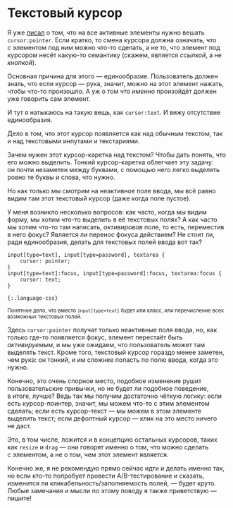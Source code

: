 # Текстовый курсор

Я уже [писал](:cursor-pointer) о том, что на все активные элементы нужно вешать `cursor:pointer`. Если кратко, то смена курсора должна означать, что с элементом под ним можно что-то сделать, а не то, что элемент под курсором несёт какую-то семантику (скажем, является _ссылкой_, а не _кнопкой_).

Основная причина для этого — единообразие. Пользователь должен знать, что если курсор — рука, значит, можно на этот элемент нажать, чтобы что-то произошло. А уж о том _что именно_ произойдёт должен уже говорить сам элемент.

И тут я натыкаюсь на такую вещь, как `cursor:text`. И вижу отсутствие единообразия.

Дело в том, что этот курсор появляется как над обычным текстом, так и над текстовыми инпутами и текстариями.

Зачем нужен этот курсор-каретка над текстом? Чтобы дать понять, что его можно выделить. Тонкий курсор-каретка облегчает эту задачу: он почти незаметен между буквами, с помощью него легко выделять ровно те буквы и слова, что нужно.

Но как только мы смотрим на неактивное поле ввода, мы всё равно видим там этот текстовый курсор (даже когда поле пустое).

У меня возникло несколько вопросов: как часто, когда мы видим форму, мы хотим что-то выделить в её текстовых полях? А как часто мы хотим что-то там написать, _активировав_ поле, то есть, переместив в него фокус? Является ли перенос фокуса действием? Не стоит ли, ради единообразия, делать для текстовых полей ввода вот так?

    input[type=text], input[type=password], textarea {
        cursor: pointer;
    }
    input[type=text]:focus, input[type=password]:focus, textarea:focus {
        cursor: text;
    }

    {:.language-css}

<small>Понятное дело, что вместо `input[type=text]` будет или класс, или перечисление всех возможных текстовых полей.</small>

Здесь `cursor:pointer` получат только неактивные поля ввода, но, как только где-то появляется фокус, элемент перестаёт быть _активируемым_, и мы уже ожидаем, что пользователь может там выделять текст. Кроме того, текстовый курсор гораздо менее заметен, чем рука: он тонкий, и им сложнее попасть по полю ввода, когда это нужно.

Конечно, это очень спорное место, подобное изменение рушит пользовательские привычки, но не будет ли подобное поведение, в итоге, лучше? Ведь так мы получим достаточно чёткую логику: если есть курсор-поинтер, значит, мы можем что-то с этим элементом сделать; если есть курсор-текст — мы можем в этом элементе выделить текст; если дефолтный курсор — клик на это место ничего не даст.

Это, в том числе, ложится и в концепцию остальных курсоров, таких как `resize` и `drag` — они говорят именно о том, что можно сделать с элементом, а не о том, чем этот элемент является.

Конечно же, я не рекомендую прямо сейчас идти и делать именно так, но если кто-то попробует провести A/B-тестирование и сказать, изменится ли кликабельность/заполняемость полей, — будет круто. Любые замечания и мысли по этому поводу я также приветствую — пишите!